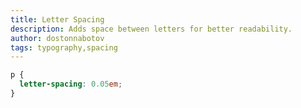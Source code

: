 ```yaml
---
title: Letter Spacing
description: Adds space between letters for better readability.
author: dostonnabotov
tags: typography,spacing
---
```


```css
p {
  letter-spacing: 0.05em;
}
```
